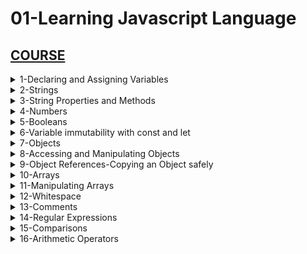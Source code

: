 # 01-Learning Javascript Language

## [COURSE](https://www.linkedin.com/learning/learning-the-javascript-language-22309208/become-conversant-in-javascript?resume=false)

<details>
<summary>1-Declaring and Assigning Variables</summary>

## Declaring and Assigning Variables

```js
var x = 32;
x;

var whereAmI = "Santa Barbara, CA";
whereAmI;

x = 45;
x;

whereAmI = 75;
whereAmI;

var monster1 = "Grover",
  monster2 = "Cookie Monster",
  monster3 = "Animal";

monster1;
monster2;
monster3;

```

<img width="1506" alt="image" src="https://github.com/omeatai/src-AI-Software/assets/32337103/463e4f30-365d-4de0-94cb-b34e8d2c19d8">

# #END</details>

<details>
<summary>2-Strings</summary>

## Strings

```js
"This is a string";
"12";
// 12;

"This is also a string";
// 'This is a string"; // mismatched quotes - this will not execute

'<a href="">';
'<a href="http://www.example.com">';

"This is Joe's favorite string";
'This is Joe\'s "favorite" string';
"This is Joe's \"favorite\" string";

"This is \
Joe's Favorite \
String EVER";

```

<img width="1514" alt="image" src="https://github.com/omeatai/src-AI-Software/assets/32337103/c1f9baff-b3c3-4ae6-a201-bf1173799327">


# #END</details>

<details>
<summary>3-String Properties and Methods</summary>

## String Properties and Methods

```js
var myString = "This is my string. Leave it alone";

myString;

var str1Len = myString.length;
str1Len;

var str1Upper = myString.toUpperCase();
str1Upper;

var str2Len = "This is my string".length;
str2Len;

let declaration = `This I say to you: "good morning". Huzzah!`;
declaration;

declaration = `This I say to you: "${myString}". Huzzah!`;
declaration;

```

<img width="1514" alt="image" src="https://github.com/omeatai/src-AI-Software/assets/32337103/b05854dd-35c2-4e7c-a1e3-4e5c3d1b7a66">

![image](https://github.com/omeatai/src-AI-Software/assets/32337103/013fcf11-ccef-4026-953d-3f0df9725c0e)

# #END</details>

<details>
<summary>4-Numbers</summary>

## Numbers

```js
12;
12.0;
12.82358972893527582
-12;
Infinity
-Infinity;
NaN;

var myNumber = 33;

var num1 = Math.round(12.4984012840918);
console.log(num1);

var num2 = Math.round(12.92309820948209384);
console.log(num2);

var num3 = Math.random();
console.log(num3);

var num4 = Math.random();
console.log(num4);

var num5 = Math.random();
console.log(num5);

var num6 = Math.random();
console.log(num6);

// More info:
// https://developer.mozilla.org/en-US/docs/Glossary/Number
// https://developer.mozilla.org/en-US/docs/Web/JavaScript/Reference/Global_Objects/Infinity
// https://developer.mozilla.org/en-US/docs/Web/JavaScript/Reference/Global_Objects/NaN
// https://developer.mozilla.org/en-US/docs/Web/JavaScript/Reference/Global_Objects/Math

```

<img width="1511" alt="image" src="https://github.com/omeatai/src-AI-Software/assets/32337103/f12529a8-8819-4450-ae48-933cd9922b8d">

# #END</details>

<details>
<summary>5-Booleans</summary>

## Booleans

```js
// true;
// false;

var myLocation = "Santa Barbara",
  myOtherLocation = "Los Angeles",
  buttonHasBeenClicked = false;

console.log(buttonHasBeenClicked);
console.log(myLocation);
console.log(myOtherLocation);

console.log(myLocation === myOtherLocation);

myOtherLocation = "Santa Barbara";

console.log(myLocation === myOtherLocation);

// More info:
// https://developer.mozilla.org/en-US/docs/Web/JavaScript/Guide/Grammar_and_types#literals
// https://developer.mozilla.org/en-US/docs/Web/JavaScript/Reference/Global_Objects/String
// https://developer.mozilla.org/en-US/docs/Web/JavaScript/Reference/Global_Objects/Boolean

```

<img width="1511" alt="image" src="https://github.com/omeatai/src-AI-Software/assets/32337103/cbd382d3-d73f-4adf-b538-516703590561">

# #END</details>

<details>
<summary>6-Variable immutability with const and let</summary>

## Variable immutability with const and let

```js
const dozen = 12,
  halfDozen = 6,
  bakersDozen = 13;

// dozen = 13; WRONG! Assignment to constant variable.
console.log(dozen);

let cookieCount = 5;
// var cookieCount = 10; Identifier 'cookieCount' has already been declared

// More info:
// http://developer.mozilla.org/en-US/docs/Web/JavaScript/Reference/Statements/let
// http://developer.mozilla.org/en-US/docs/Web/JavaScript/Reference/Statements/const

```

<img width="1511" alt="image" src="https://github.com/omeatai/src-AI-Software/assets/32337103/9f769cee-5485-4745-8bd1-80337f0f964a">

# #END</details>

<details>
<summary>7-Objects</summary>

## Objects

```js
var emptyObject = {};
emptyObject;

var notEmptyObject = {
  label: "value",
  label2: "value2",
};

notEmptyObject;

let bird = {
  genus: "corvus",
  species: "corvax",
  commonName: "raven",
  callType: "squawky",
  quote: "Nevermore",
  maxOffspring: 5,
  noisy: true,
  deadly: false,
};

let bear = {
  genus: "ursus",
  species: "arctos",
  commonName: "brown bear",
  callType: "roar",
  quote: "",
  maxOffspring: 3,
  noisy: true,
  deadly: true,
};

const bookOfKnowledge = {
  "lunch time": "12:30 PM",
  "the ultimate answer": 42,
  bestSong: "Lonnie's Lament",
  earth: "Mostly harmless.",
};

console.log(bird);
console.log(bear);
console.log(bookOfKnowledge);

// More info:
// https://developer.mozilla.org/en-US/docs/Web/JavaScript/Guide/Working_with_Objects
// https://developer.mozilla.org/en-US/docs/Web/JavaScript/Reference/Operators/Object_initializer

```

<img width="1511" alt="image" src="https://github.com/omeatai/src-AI-Software/assets/32337103/351e55ac-97ea-4e30-8814-284ae01282a6">

# #END</details>

<details>
<summary>8-Accessing and Manipulating Objects</summary>

## Accessing and Manipulating Objects

```js
var bird = {
  genus: "corvus",
  species: "corvax",
  commonName: "raven",
  callType: "squawky",
  quote: "Nevermore",
  maxOffspring: 5,
  noisy: true,
  deadly: false,
};

//Accessing Values in Object
// bird."quote"; // this does not work
console.log(bird.quote);
console.log(bird["quote"]);

//Manipulating Objects
bird.color = "black";
bird;

bird["where it lives"] = "in London";
bird.whereItLives = "in a small tree";

console.log(bird["where it lives"]);
console.log(bird.whereItLives);

delete bird.color;

bird;

// More info:
// https://developer.mozilla.org/en-US/docs/Web/JavaScript/Guide/Working_with_Objects
// https://developer.mozilla.org/en-US/docs/Web/JavaScript/Reference/Global_Objects/Object

```

<img width="1511" alt="image" src="https://github.com/omeatai/src-AI-Software/assets/32337103/33535a67-6a41-43d4-99d2-1b8d8a03ceff">

# #END</details>

<details>
<summary>9-Object References-Copying an Object safely </summary>

## Object References-Copying an Object safely

```js
var animal = {
  genus: "corvus",
  species: "corvax",
  commonName: "raven",
  callType: "squawky",
  quote: "Nevermore",
  maxOffspring: 5,
  noisy: true,
  deadly: false,
};

animal;

//Both animal2 and animal have same memory location
var animal2 = animal;

animal2;

animal2.deadly = true;
animal2;
animal;

// Make a copy of an object safely
animal2 = Object.assign({}, animal);
var animal3 = { ...animal };
var animal4 = JSON.parse(JSON.stringify(animal));

animal2.deadly = false;
animal3.quote = "I am animal 3";
animal4.quote = "I am animal 4";

animal;
animal2;
animal3;
animal4;

// More info:
// https://developer.mozilla.org/en-US/docs/Web/JavaScript/Guide/Working_with_Objects
// https://developer.mozilla.org/en-US/docs/Web/JavaScript/Reference/Global_Objects/Object

```

<img width="1511" alt="image" src="https://github.com/omeatai/src-AI-Software/assets/32337103/fbcb4774-fc4e-4189-b480-533470785cff">

# #END</details>

<details>
<summary>10-Arrays</summary>

## Arrays

```js
var myArray = [];
myArray;

var daysOfTheWeek = ["Sunday", "Monday", "Tuesday", "Wednesday"];
daysOfTheWeek;

var myList = [0, 1, 2, "string1", "string2", "string3", true, false];
myList;

var counties = ["Belknap", "Strafford", "Carroll", "Rockingham"];
counties;

var listOfStuff = [{ name: "value" }, [1, 2, 3], true, "nifty"];
listOfStuff;
console.log(listOfStuff.length);

// More info:
// https://developer.mozilla.org/en-US/docs/Web/JavaScript/Guide/Grammar_and_types#array_literals
// https://developer.mozilla.org/en-US/docs/Web/JavaScript/Reference/Global_Objects/Array

```

<img width="1378" alt="image" src="https://github.com/omeatai/src-AI-Software/assets/32337103/a661e280-0407-4153-9819-e578bfeac800">


# #END</details>

<details>
<summary>11-Manipulating Arrays</summary>

## Manipulating Arrays

```js
var counties = ["Belknap", "Strafford", "Carroll", "Rockingham"];

// Get items from an array
console.log(counties[0]);
console.log(counties[2]);

// Add items at a specific index
counties[2] = "Cheshire";
counties;

counties[4] = "Carroll";
counties;

// Add items to the end of the array
counties[counties.length] = "Merrimack";
counties;

counties.push("Coos");
counties;

// Remove items from the end of the array
var removedValue = counties.pop();
removedValue;
counties;

// Delete an item from the array
delete counties[2];
counties;

// Remove specific items from the array
counties.splice(2, 1);
counties;
console.log(counties.length);

// More info:
// https://developer.mozilla.org/en-US/docs/Web/JavaScript/Reference/Global_Objects/Array

```

<img width="1378" alt="image" src="https://github.com/omeatai/src-AI-Software/assets/32337103/bd6a0fd3-a1b2-4fd6-aa6b-190ca40f83f3">

# #END</details>

<details>
<summary>12-Whitespace</summary>

## Whitespace

```js
var year=2012,month='October',day=31,holiday='Halloween';

var year   = 2012,       month    =    'October', day =          31,          holiday='Halloween';

var year = 2012,
	month = 'October',
	day = 31,
	holiday = 'Halloween';
	
var year  = 2012,
	month   = 'October',
	day     = 31,
	holiday = 'Halloween';

var tinyAlmanac={'year':2012,'month':'October','day':31,'holiday':'Halloween'};

var tinyAlmanac = {
	'year' : 2012,
	'month' : 'October',
	'day' : 31,
	'holiday' : 'Halloween'
};

var longString = "Four score \
and seven years ago \
our fathers brought forth \
on this continent \
a new nation";

// More info:
// These are not specifications on whitespace, but the Mozilla code style guide discusses formatting.
// https://developer.mozilla.org/en-US/docs/MDN/Writing_guidelines/Writing_style_guide/Code_style_guide/JavaScript#choosing_a_format

```

<img width="1378" alt="image" src="https://github.com/omeatai/src-AI-Software/assets/32337103/d037f37a-ad7d-4f40-8df3-6323448ae23e">

# #END</details>

<details>
<summary>13-Comments</summary>

## Comments

```js
// another after the slashes does not execute
var year = 2012,
  month = "October", // this is the month
  day = 31,
  holiday = "Halloween";

/*
You can write comments
across multiple lines
finally ending with:
*/

var tinyAlmanac = {
  year: 2012,
  month: "October",
  day: 31,
  holiday: "Halloween",
};

// watch out for block comments here
var myRegExp = /[0-9].*/;

// More info:
// https://developer.mozilla.org/en-US/docs/Web/JavaScript/Reference/Lexical_grammar#comments

```

<img width="1378" alt="image" src="https://github.com/omeatai/src-AI-Software/assets/32337103/d8065503-e1a5-47c8-8d58-74b93dcf42f1">


# #END</details>

<details>
<summary>14-Regular Expressions </summary>

## Regular Expressions

```js
var string1 = "This is the longest string ever.";
var string2 = "This is the shortest string ever.";
var string3 = "Is this the thing called Mount Everest?";
var string4 = "This is the Sherman on the Mount.";

var regex = /this/; // "this" is found in string

console.log(regex.test(string1));
console.log(regex.test(string2));
console.log(regex.test(string3));
console.log(regex.test(string4));

regex = /this/i; // "this" (case-insensitive) is found in string

console.log(regex.test(string1));
console.log(regex.test(string2));
console.log(regex.test(string3));
console.log(regex.test(string4));

regex = /^this/i; // "this" (case-insensitive) is found at the beginning of string

console.log(regex.test(string1));
console.log(regex.test(string2));
console.log(regex.test(string3));
console.log(regex.test(string4));

regex = /this$/i; // "this" (case-insensitive) is found at the end of string

console.log(regex.test(string1));
console.log(regex.test(string2));
console.log(regex.test(string3));
console.log(regex.test(string4));

regex = /ever.$/i; // "ever" (case-insensitive) is found at the end of string

console.log(regex.test(string1));
console.log(regex.test(string2));
console.log(regex.test(string3));
console.log(regex.test(string4));

regex = /ever\.$/i; // "ever." (case-insensitive) is found at the end of string

console.log(regex.test(string1));
console.log(regex.test(string2));
console.log(regex.test(string3));
console.log(regex.test(string4));

// More info:
// https://developer.mozilla.org/en-US/docs/Web/JavaScript/Guide/Regular_Expressions
// http://regex.info/book.html

```

<img width="1378" alt="image" src="https://github.com/omeatai/src-AI-Software/assets/32337103/8c6c76c7-094e-4b2c-b8d6-b9e0401d16bf">


# #END</details>

<details>
<summary>15-Comparisons </summary>

## Comparisons

```js
var one = 1,
  two = 2;

one === one; // true
one !== one; // false
one !== two; // true
one === two; // false

one == one; // true
one == "1"; // true (?!)
one != "1"; // false (?!)
one === "1"; // false

one < two; // true

one > two; // false

one <= two; // true

one <= one; // true

one >= two; // false

10 >= two; // true

// More info:
// https://developer.mozilla.org/en-US/docs/Web/JavaScript/Reference/Operators#equality_operators
// https://developer.mozilla.org/en-US/docs/Web/JavaScript/Reference/Operators#relational_operators

```

<img width="1378" alt="image" src="https://github.com/omeatai/src-AI-Software/assets/32337103/bb386faf-24a2-4628-a8a4-2cc957bfe1ec">

# #END</details>

<details>
<summary>16-Arithmetic Operators </summary>

## Arithmetic Operators

```js

```

```js

```

```js

```

```js

```

```js

```

```js

```

```js

```

```js

```

```js

```

# #END</details>
